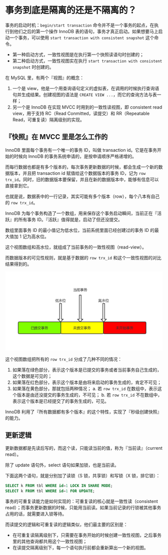 # 事务到底是隔离的还是不隔离的？

事务的启动时机：`begin/start transaction` 命令并不是一个事务的起点，在执行到他们之后的第一个操作 InnoDB 表的语句，事务才真正启动。如果想要马上启动一个事务，可以使用 `start transaction with consistent snapshot` 这个命令。

- 第一种启动方式，一致性视图是在执行第一个快照读语句时创建的；
- 第二种启动方式，一致性视图实在执行 `start transaction with consistent snapshot` 时创建的。

在 MySQL 里，有两个『视图』的概念：

1. 一个是 view，他是一个用查询语句定义的虚拟表，在调用的时候执行查询语句并生成结果。创建视图的语法是 `CREATE VIEW ...`，而它的查询方法与表一样；
2. 另一个是 InnoDB 在实现 MVCC 时用到的一致性读视图，即 consistent read view，用于支持 RC（Read Conmitted，读提交）和 RR（Repeatable Read，可重复读）隔离级别的实现。

## 『快照』在 MVCC 里是怎么工作的

InnoDB 里面每个事务有一个唯一的事务 ID，叫做 transaction id。它是在事务开始的时候向 InnoDB 的事务系统申请的，是按申请顺序严格递增的。

而每行数据也都是有多个版本的，每次事务更新数据的时候，都会生成一个新的数据版本，并且把 transaction id 赋值给这个数据版本的事务 ID，记为 `row trx_id`。同时，旧的数据版本要保留，并且在新的数据版本中，能够有信息可以直接拿到它。

也就是说，数据表中的一行记录，其实可能有多个版本（row），每个八本有自己的 `row trx_id`。

InnoDB 为每个事务构造了一个数组，用来保存这个事务启动瞬间，当前正在『活跃』的所有事务 ID。『活跃』值得就是，启动了但还没提交。

数组里面事务 ID 的最小值记为低水位，当前系统里面已经创建过的事务 ID 的最大值加 1 记为高水位。

这个视图数组和高水位，就组成了当前事务的一致性视图（read-view）。

而数据版本的可见性规则，就是基于数据的 `row trx_id` 和这个一致性视图的对比结果得到的。

![数据版本一致性规则](resource/data-version-visibility-rules.png)

这个视图数组把所有的 `row trx_id` 分成了几种不同的情况：

1. 如果落在绿色部分，表示这个版本是已提交的事务或者当前事务自己生成的，这个数据是可见的；
2. 如果落在红色部分，表示这个版本是由将来启动的事务生成的，肯定不可见；
3. 如果落在黄色部分，那就包括两种情况；
    a. 若 `row trx_id` 在数组中，表示这个版本是由还没提交的事务生成的，不可见；
    b. 若 `row trx_id` 不在数组中，表示这个版本是已经提交了的事务生成的，可见。

InnoDB 利用了『所有数据都有多个版本』的这个特性，实现了『秒级创建快照』的能力。

## 更新逻辑

更新数据都是先读后写的，而这个读，只能读当前的值，称为『当前读』（current read）。

除了 update 语句外，select 语句如果加锁，也是当前读。

下面这两个语句，就是分别加了读锁（S 锁，共享锁）和写锁（X 锁，排它锁）：

``` sql
SELECT k FROM tbl WHERE id=1 LOCK IN SHARE MODE;
SELECT k FROM tbl WHERE id=1 FOR UPDATE;
```

事务的可重复读能力是如何实现的：可重复读的核心就是一致性读（consistent read）；而事务更新数据的时候，只能用当前读。如果当前记录的行锁被其他事务占用的话，就需要进入锁等待。

而读提交的逻辑和可重复读的逻辑类似，他们最主要的区别是：

- 在可重复读隔离级别下，只需要在事务开始的时候创建一致性视图，之后事务里的其他查询都共用这个一致性视图；
- 在读提交隔离级别下，每一个语句执行前都会重新算出一个新的视图。
